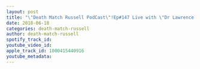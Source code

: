 ```yaml
---
layout: post
title: "\"Death Match Russell PodCast\"!Ep#147 Live with \"Dr Lawrence Zirconium\"! Owner of Dawg Pro Wrestling! Tune in!"
date: 2018-06-18
categories: death-match-russell
author: death-match-russell
spotify_track_id: 
youtube_video_id: 
apple_track_id: 1000415440916
youtube_metadata: 
---
```


